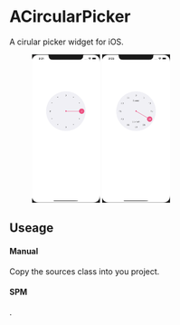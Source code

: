 # ACircularPicker

A cirular picker widget for iOS.

<figure class="half">
    <img src="https://github.com/daveeapp/ACircularPicker/raw/master/Screenshots/image1.png" alt="Sample"  width="120" height="262"> <img src="https://github.com/daveeapp/ACircularPicker/raw/master/Screenshots/image2.png" alt="Sample"  width="120" height="262">
</figure>


## Useage

#### Manual
Copy the sources class into you project.

#### SPM
.

